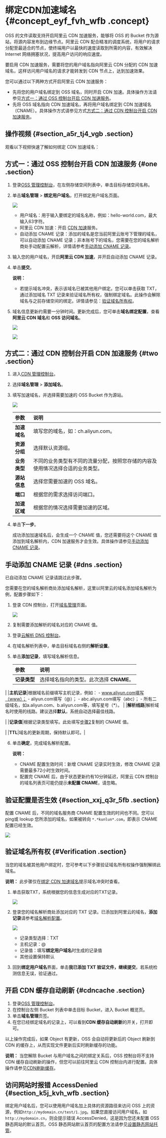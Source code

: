 # 绑定CDN加速域名 {#concept_eyf_fvh_wfb .concept}

OSS 的文件读取支持开启阿里云 CDN 加速服务，能够将 OSS 的 Bucket 作为源站，将源内容发布到边缘节点。阿里云 CDN 配合精准的调度系统，将用户的请求分配至最适合的节点，使终端用户以最快的速度读取到所需的内容，有效解决 Internet 网络拥塞状况，提高用户访问的响应速度。

要启用 CDN 加速服务，需要将您的用户域名指向阿里云 CDN 分配的 CDN 加速域名，这样访问用户域名的请求才能转发到 CDN 节点上，达到加速效果。

您可以通过以下两种方式开启阿里云 CDN 加速服务：

-   先将您的用户域名绑定到 OSS 域名，同时开启 CDN 加速。具体操作方法请参见[方式一：通过 OSS 控制台开启 CDN 加速服务](#)。
-   先将 OSS 域名指向 CDN 加速域名，再将用户域名绑定到 CDN 加速域名（CNAME）。具体操作方式请参见方式[方式二：通过 CDN 控制台开启 CDN 加速服务](#)。

## 操作视频 {#section_a5r_tj4_vgb .section}

观看以下视频快速了解如何绑定 CDN 加速域名：

## 方式一：通过 OSS 控制台开启 CDN 加速服务 {#one .section}

1.  登录[OSS 管理控制台](https://oss.console.aliyun.com/overview)，在左侧存储空间列表中，单击目标存储空间名称。
2.  单击**域名管理** \> **绑定用户域名**，打开绑定用户域名页面。

    ![](http://static-aliyun-doc.oss-cn-hangzhou.aliyuncs.com/assets/img/63857/155062913232011_zh-CN.png)

    -   用户域名：用于输入要绑定的域名名称，例如：hello-world.com，最大输入63字符。
    -   阿里云 CDN 加速：开启 [CDN 加速](../../../../../intl.zh-CN/开发指南/隐藏/CDN加速OSS.md#)服务。
    -   自动添加 CNAME 记录：添加的域名是您当前阿里云账号下管理的域名，可以自动添加 CNAME 记录；非本账号下的域名，您需要在您的域名解析商处手动配置云解析，详情请参考[手动添加 CNAME 记录](#)。
3.  输入您的用户域名，开启**阿里云 CDN 加速**，并开启自动添加 CNAME 记录。
4.  单击**提交**。

    **说明：** 

    -   若提示域名冲突，表示该域名已被其他用户绑定。您可以单击获取 TXT，通过添加域名 TXT 记录来验证域名所有权，强制绑定域名。此操作会解除域名与之前存储空间的绑定。详情请参见：[验证域名所有权](#)。
5.  域名信息更新约需要一分钟时间。更新完成后，您可单击**域名绑定配置**，查看**阿里云 CDN 域名**和 **OSS 访问域名**。

    ![](http://static-aliyun-doc.oss-cn-hangzhou.aliyuncs.com/assets/img/64596/155062913232592_zh-CN.png)

    ![](http://static-aliyun-doc.oss-cn-hangzhou.aliyuncs.com/assets/img/64596/155062913335313_zh-CN.png)


## 方式二：通过 CDN 控制台开启 CDN 加速服务 {#two .section}

1.  进入[CDN 管理控制台](https://cdn.console.aliyun.com/overview)。
2.  选择**域名管理** \> **添加域名**。
3.  填写加速域名，并选择需要加速的 OSS Bucket 作为源站。

    ![](http://static-aliyun-doc.oss-cn-hangzhou.aliyuncs.com/assets/img/64596/155062913332707_zh-CN.png)

    |参数|说明|
    |:-|:-|
    |**加速域名**|填写您的域名，如：ch.aliyun.com。|
    |**资源分组**|选择默认资源组。|
    |**业务类型**|不同的业务类型有不同的流量分配，按照您存储的内容及使用情况选择合适的业务类型。|
    |**源站信息**|选择您需要加速的 OSS 域名。|
    |**端口**|根据您的需求选择访问端口。|
    |**加速区域**|根据您的情况选择需要加速的区域。|

4.  单击**下一步**。

    成功添加加速域名后，会生成一个 CNAME 值，您还需要将这个 CNAME 值添加到域名解析内，CDN 加速服务才会生效。具体操作请参见[手动添加 CNAME 记录](#dns)。


## 手动添加 CNAME 记录 {#dns .section}

已自动添加 CNAME 记录请跳过此步骤。

您需要在您的域名解析商处添加域名解析，这里以阿里云的域名添加域名解析为例，配置步骤如下：

1.  登录 CDN 控制台，打开[域名管理](https://cdn.console.aliyun.com/#/domain/list)页面。

    ![](http://static-aliyun-doc.oss-cn-hangzhou.aliyuncs.com/assets/img/64596/155062913334242_zh-CN.png)

2.  复制需要添加解析的域名对应的 CNAME 值。
3.  登录[云解析 DNS 控制台](https://dns.console.aliyun.com/#/dns/domainList)。
4.  在域名解析列表中，单击目标域名右侧的**解析设置**。
5.  单击**添加记录**，填写域名解析信息。

    |参数|说明|
    |:-|:-|
    |**记录类型**|选择域名指向的类型。此次选择 **CNAME**。

|
    |**主机记录**|根据域名前缀填写主机记录，例如：    -   www.aliyun.com填写（www）；
    -   aliyun.com填写（@）；
    -   abc.aliyun.com填写（abc）；
    -   所有二级域名，如a.aliyun.com、b.aliyun.com等，填写星号（\*）。
|
    |**解析线路**|解析域名时使用的线路。建议选择**默认**，系统自动选择最佳线路。

|
    |**记录值**|根据记录类型填写。此处填写[步骤2](#)复制的 CNAME 值。

|
    |**TTL**|域名的更新周期，保持默认即可。|

6.  单击**确定**，完成域名解析配置。

    **说明：** 

    -   CNAME 配置生效时间：新增 CNAME 记录实时生效，修改 CNAME 记录需要最多72小时生效时间。
    -   配置完 CNAME 后，由于状态更新约有10分钟延迟，阿里云 CDN 控制台的域名列表页可能仍提示**未配置 CNAME**，请忽略。

## 验证配置是否生效 {#section_xxj_q3r_5fb .section}

配置 CNAME 后，不同的域名服务商 CNAME 配置生效的时间也不同。您可以 ping或 lookup 您所添加的域名，如果被转向 `*.*kunlun*.com`，即表示 CNAME 配置已经生效。

![](http://static-aliyun-doc.oss-cn-hangzhou.aliyuncs.com/assets/img/64596/155062913334256_zh-CN.png)

## 验证域名所有权 {#Verification .section}

当您的域名被其他用户绑定时，您可参考以下步骤验证域名所有权操作强制解绑此域名。

**说明：** 此步骤仅在[绑定 CDN 加速域名](#)提示域名冲突时查看。

1.  单击获取TXT，系统根据您的信息生成对应的TXT记录。

    ![](http://static-aliyun-doc.oss-cn-hangzhou.aliyuncs.com/assets/img/63870/155062913332020_zh-CN.png)

2.  登录您的域名解析商处添加对应的 TXT 记录。已添加到阿里云的域名，**添加记录**请参考[域名解析配置](#)。

    ![](http://static-aliyun-doc.oss-cn-hangzhou.aliyuncs.com/assets/img/64596/155062913335316_zh-CN.png)

    -   记录类型选择：TXT
    -   主机记录：@
    -   记录值：填写**绑定用户域名**时生成的记录值
    -   其他设置保持默认
3.  回到**绑定用户域名**界面，单击**我已添加 TXT 验证文件，继续提交**。若系统检测信息无误，验证通过。

## 开启 CDN 缓存自动刷新 {#cdncache .section}

1.  登录[OSS 管理控制台](https://oss.console.aliyun.com/overview)。
2.  在控制台左侧 Bucket 列表中单击目标 Bucket，进入 Bucket 概览页。
3.  单击**域名管理**页签。
4.  在您已经绑定域名的记录上，可以看到**CDN 缓存自动刷新**的开关，打开即可。

以上操作完成后，如果 Object 有更新，OSS 会自动将更新后的 Object 刷新到 CDN 的缓存上，从而实现文件更新后实时刷新缓存的功能。

**说明：** 当您解除 Bucket 与用户域名之间的绑定关系后，OSS 控制台将不支持 CDN 缓存自动刷新的操作，但您可以前往阿里云 CDN 控制台内进行配置。具体操作请参见[CDN刷新缓存](../../../../../intl.zh-CN/.md#)。

## 访问网站时报错 AccessDenied {#section_k5j_kvh_wfb .section}

绑定用户域名后，您可以使用用户域名加上具体的资源路径来访问 OSS 上的资源，例如`http://mydomain.cn/test/1.jpg`。如果您直接访问用户域名，如`http://mydomain.cn`，则会提示错误 AccessDenied，这是因为您还未配置 OSS 静态网站的默认首页。OSS 静态网站默认首页的配置方法请参见[设置静态网站托管](../../../../../intl.zh-CN/最佳实践/存储空间管理/静态网站托管.md#)。

